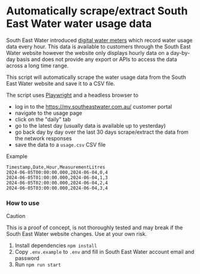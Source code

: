 # Automatically scrape/extract South East Water water usage data

South East Water introduced [digital water meters](https://southeastwater.com.au/residential/upgrades-and-projects/projects/digital-water-meters/) which record water usage data every hour. This data is available to customers through the South East Water website however the website only displays hourly data on a day-by-day basis and does not provide any export or APIs to access the data across a long time range.

This script will automatically scrape the water usage data from the South East Water website and save it to a CSV file.

The script uses [Playwright](https://playwright.dev/) and a headless browser to
- log in to the https://my.southeastwater.com.au/ customer portal
- navigate to the usage page
- click on the "daily" tab
- go to the latest day (usually data is available up to yesterday)
- go back day by day over the last 30 days scrape/extract the data from the network responses
- save the data to a `usage.csv` CSV file

Example
```csv
Timestamp,Date,Hour,MeasurementLitres
2024-06-05T00:00:00.000,2024-06-04,0,4
2024-06-05T01:00:00.000,2024-06-04,1,3
2024-06-05T02:00:00.000,2024-06-04,2,4
2024-06-05T03:00:00.000,2024-06-04,3,4
```

### How to use

> [!CAUTION]
> This is a proof of concept, is not thoroughly tested and may break if the South East Water website changes. Use at your own risk.

1. Install dependencies `npm install`
1. Copy `.env.example` to `.env` and fill in South East Water account email and password
1. Run `npm run start`